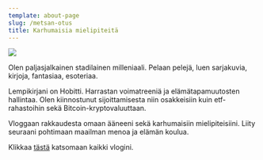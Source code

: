 ```yaml
---
template: about-page
slug: /metsan-otus
title: Karhumaisia mielipiteitä
---
```

![](/assets/MetsanOtusLogo_Cover.png)

Olen paljasjalkainen stadilainen milleniaali. Pelaan pelejä, luen sarjakuvia, kirjoja, fantasiaa, esoteriaa. 

Lempikirjani on Hobitti. Harrastan voimatreeniä ja elämätapamuutosten hallintaa. Olen kiinnostunut sijoittamisesta niin osakkeisiin kuin etf-rahastoihin sekä Bitcoin-kryptovaluuttaan.

Vloggaan rakkaudesta omaan ääneeni sekä karhumaisiin mielipiteisiini. Liity seuraani pohtimaan maailman menoa ja elämän koulua.

Klikkaa [tästä](/vlogi) katsomaan kaikki vlogini.